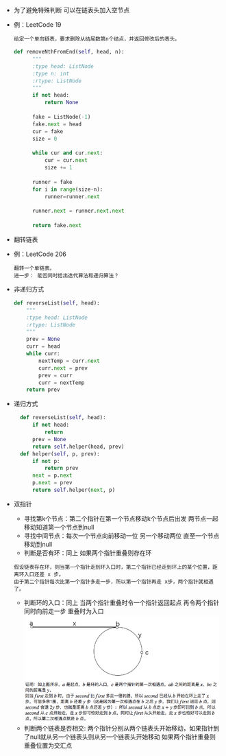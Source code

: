 - 为了避免特殊判断 可以在链表头加入空节点
 - 例：LeetCode 19
    ```
    给定一个单向链表，要求删除从结尾数第n个结点，并返回修改后的表头。
    ```
    ```python
    def removeNthFromEnd(self, head, n):
          """
          :type head: ListNode
          :type n: int
          :rtype: ListNode
          """
          if not head:
              return None

          fake = ListNode(-1)
          fake.next = head
          cur = fake
          size = 0

          while cur and cur.next:
              cur = cur.next
              size += 1

          runner = fake
          for i in range(size-n):
              runner=runner.next

          runner.next = runner.next.next

          return fake.next

    ```

- 翻转链表
 - 例：LeetCode 206
    ```
    翻转一个单链表。
    进一步： 能否同时给出迭代算法和递归算法？
    ```
 - 非递归方式
    ```python
    def reverseList(self, head):
        """
        :type head: ListNode
        :rtype: ListNode
        """
        prev = None
        curr = head
        while curr:
            nextTemp = curr.next
            curr.next = prev
            prev = curr
            curr = nextTemp
        return prev

    ```
  - 递归方式
    ```python
      def reverseList(self, head):
          if not head:
              return
          prev = None
          return self.helper(head, prev)  
      def helper(self, p, prev):
          if not p:
              return prev
          next = p.next
          p.next = prev
          return self.helper(next, p)
    ```

- 双指针
  - 寻找第k个节点：第二个指针在第一个节点移动k个节点后出发 两节点一起移动知道第一个节点到null
  - 寻找中间节点：每次一个节点向前移动一位 另一个移动两位 直至一个节点移动到null
  - 判断是否有环：同上 如果两个指针重叠则存在环
  ```
  假设链表存在环，则当第一个指针走到环入口时，第二个指针已经走到环上的某个位置，距离环入口还差 x 步。
  由于第二个指针每次比第一个指针多走一步，所以第一个指针再走 x步，两个指针就相遇了。
  ```
  - 判断环的入口：同上 当两个指针重叠时令一个指针返回起点 再令两个指针同时向前走一步 重叠时为入口
  ![证明](./求链表环入口证明.png)
  - 判断两个链表是否相交: 两个指针分别从两个链表头开始移动，如果指针到了null就从另一个链表头则从另一个链表头开始移动 如果两个指针重叠则重叠位置为交汇点
